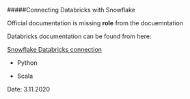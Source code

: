 #####Connecting Databricks with Snowflake

Official documentation is missing **role** from the docuemntation

Databricks documentation can be found from here:

[Snowflake Databricks connection](https://docs.databricks.com/data/data-sources/snowflake.html)



+ Python

+ Scala


Date: 3.11.2020
